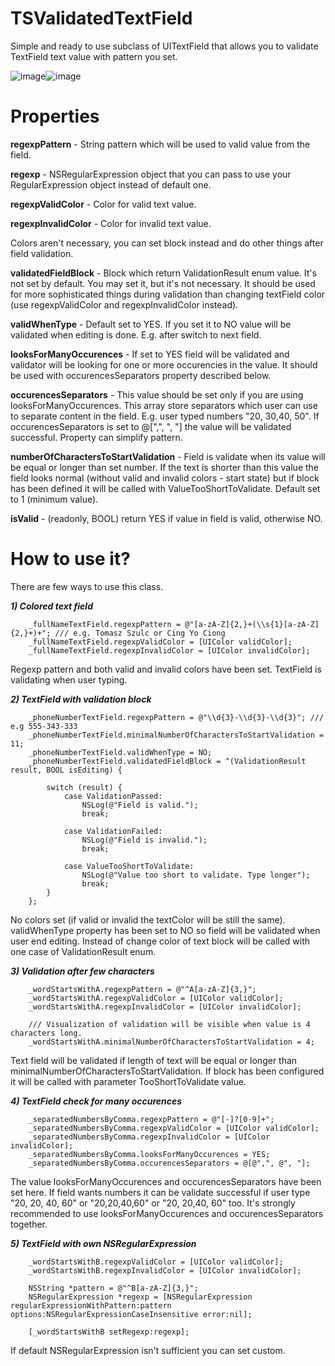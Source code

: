 TSValidatedTextField
====================

Simple and ready to use subclass of UITextField that allows you to validate TextField text value with pattern you set.

![image](https://dl.dropboxusercontent.com/u/11493275/github/TSValidatedTextField/1.png)![image](https://dl.dropboxusercontent.com/u/11493275/github/TSValidatedTextField/2.png)


Properties
====================
**regexpPattern** - String pattern which will be used to valid value from the field.

**regexp** - NSRegularExpression object that you can pass to use your RegularExpression object instead of default one.

**regexpValidColor** - Color for valid text value.

**regexpInvalidColor** - Color for invalid text value.

Colors aren't necessary, you can set block instead and do other things after field validation.

**validatedFieldBlock** - Block which return ValidationResult enum value. It's not set by default. You may set it, but it's not necessary. It should be used for more sophisticated things during validation than changing textField color (use regexpValidColor and regexpInvalidColor instead).

**validWhenType** - Default set to YES. If you set it to NO value will be validated when editing is done. E.g. after switch to next field.

**looksForManyOccurences** - If set to YES field will be validated and validator will be looking for one or more occurencies in the value. It should be used with occurencesSeparators property described below.

**occurencesSeparators** - This value should be set only if you are using looksForManyOccurences. This array store separators which user can use to separate content in the field. E.g. user typed numbers "20, 30,40, 50". If occurencesSeparators is set to @[",", ", "] the value will be validated successful. Property can simplify pattern.

**numberOfCharactersToStartValidation** - Field is validate when its value will be equal or longer than set number. If the text is shorter than this value the field looks normal (without valid and invalid colors - start state) but if block has been defined it will be called with ValueTooShortToValidate. Default set to 1 (minimum value).

**isValid** - (readonly, BOOL) return YES if value in field is valid, otherwise NO.


How to use it?
====================

There are few ways to use this class.


***1) Colored text field***
```obj-c
    _fullNameTextField.regexpPattern = @"[a-zA-Z]{2,}+(\\s{1}[a-zA-Z]{2,}+)+"; /// e.g. Tomasz Szulc or Cing Yo Ciong
    _fullNameTextField.regexpValidColor = [UIColor validColor];
    _fullNameTextField.regexpInvalidColor = [UIColor invalidColor];
```

Regexp pattern and both valid and invalid colors have been set. TextField is validating when user typing.
    
    
***2) TextField with validation block***
```obj-c
    _phoneNumberTextField.regexpPattern = @"\\d{3}-\\d{3}-\\d{3}"; /// e.g 555-343-333
    _phoneNumberTextField.minimalNumberOfCharactersToStartValidation = 11;
    _phoneNumberTextField.validWhenType = NO;
    _phoneNumberTextField.validatedFieldBlock = ^(ValidationResult result, BOOL isEditing) {
      
        switch (result) {
            case ValidationPassed:
                NSLog(@"Field is valid.");
                break;
                
            case ValidationFailed:
                NSLog(@"Field is invalid.");
                break;
                
            case ValueTooShortToValidate:
                NSLog(@"Value too short to validate. Type longer");
                break;
        }
    };
```

No colors set (if valid or invalid the textColor will be still the same).
validWhenType property has been set to NO so field will be validated when user end editing. Instead of change color of text block will be called with one case of ValidationResult enum.
  
    
***3) Validation after few characters***
```obj-c
    _wordStartsWithA.regexpPattern = @"^A[a-zA-Z]{3,}";
    _wordStartsWithA.regexpValidColor = [UIColor validColor];
    _wordStartsWithA.regexpInvalidColor = [UIColor invalidColor];
    
    /// Visualization of validation will be visible when value is 4 characters long.
    _wordStartsWithA.minimalNumberOfCharactersToStartValidation = 4;
```

Text field will be validated if length of text will be equal or longer than minimalNumberOfCharactersToStartValidation. If block has been configured it will be called with parameter TooShortToValidate value.


***4) TextField check for many occurences***
```obj-c
    _separatedNumbersByComma.regexpPattern = @"[-]?[0-9]+";
    _separatedNumbersByComma.regexpValidColor = [UIColor validColor];
    _separatedNumbersByComma.regexpInvalidColor = [UIColor invalidColor];
    _separatedNumbersByComma.looksForManyOccurences = YES;
    _separatedNumbersByComma.occurencesSeparators = @[@",", @", "];
```

The value looksForManyOccurences and occurencesSeparators have been set here. If field wants numbers it can be validate successful if user type "20, 20, 40, 60" or "20,20,40,60" or "20, 20,40, 60" too. It's strongly recommended to use looksForManyOccurences and occurencesSeparators together.
    
    
***5) TextField with own NSRegularExpression***
```obj-c
    _wordStartsWithB.regexpValidColor = [UIColor validColor];
    _wordStartsWithB.regexpInvalidColor = [UIColor invalidColor];
    
    NSString *pattern = @"^B[a-zA-Z]{3,}";
    NSRegularExpression *regexp = [NSRegularExpression regularExpressionWithPattern:pattern options:NSRegularExpressionCaseInsensitive error:nil];
    
    [_wordStartsWithB setRegexp:regexp];
```

If default NSRegularExpression isn't sufficient you can set custom.

